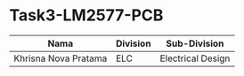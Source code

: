 # Task3-LM2577-PCB
| Nama  | Division        | Sub-Division  |
| ----- | ---------- | ---------- |
| Khrisna Nova Pratama  | ELC | Electrical Design |
